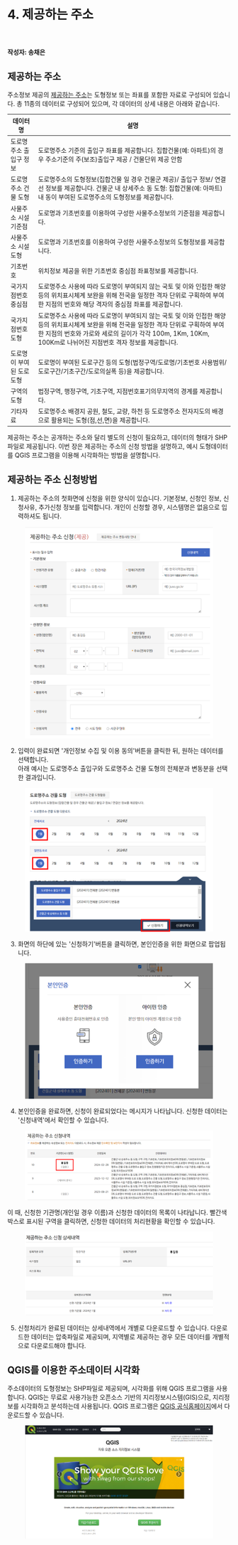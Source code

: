 # 4. 제공하는 주소

<br>

#### 작성자: 송채은

## 제공하는 주소

주소정보 제공의 [제공하는 주소](https://business.juso.go.kr/addrlink/adresInfoProvd/guidance/provdAdresInfo.do)는 도형정보 또는 좌표를 포함한 자료로 구성되어 있습니다. 총 11종의 데이터로 구성되어 있으며, 각 데이터의 상세 내용은 아래와 같습니다.  

| 데이터명                 | 설명                                                                         |
|------------------------|------------------------------------------------------------------------------|
| 도로명주소 출입구 정보   | 도로명주소 기준의 출입구 좌표를 제공합니다. 집합건물(예: 아파트)의 경우 주소기준의 주(보조)출입구 제공 / 건물단위 제공 안함 |
| 도로명주소 건물 도형      | 도로명주소의 도형정보(집합건물 일 경우 건물군 제공)/ 출입구 정보/ 연결선 정보를 제공합니다. 건물군 내 상세주소 동 도형: 집합건물(예: 아파트) 내 동이 부여된 도로명주소의 도형정보를 제공합니다. |
| 사물주소 시설 기준점     | 도로명과 기초번호를 이용하여 구성한 사물주소정보의 기준점을 제공합니다.          |
| 사물주소 시설 도형       | 도로명과 기초번호를 이용하여 구성한 사물주소정보의 도형정보를 제공합니다.        |
| 기초번호                | 위치정보 제공을 위한 기초번호 중심점 좌표정보를 제공합니다.                     |
| 국가지점번호 중심점     | 도로명주소 사용에 따라 도로명이 부여되지 않는 국토 및 이와 인접한 해양 등의 위치표시체계 보완을 위해 전국을 일정한 격자 단위로 구획하여 부여한 지점의 번호와 해당 격자의 중심점 좌표를 제공합니다. |
| 국가지점번호 도형       | 도로명주소 사용에 따라 도로명이 부여되지 않는 국토 및 이와 인접한 해양 등의 위치표시체계 보완을 위해 전국을 일정한 격자 단위로 구획하여 부여한 지점의 번호와 가로와 세로의 길이가 각각 100m, 1Km, 10Km, 100Km로 나뉘어진 지점번호 격자 정보를 제공합니다. |
| 도로명이 부여된 도로 도형 | 도로명이 부여된 도로구간 등의 도형(법정구역/도로명/기초번호 사용범위/도로구간/기초구간/도로의실폭 등)을 제공합니다. |
| 구역의 도형              | 법정구역, 행정구역, 기초구역, 지점번호표기의무지역의 경계를 제공합니다.          |
| 기타자료                | 도로명주소 배경지 공원, 철도, 교량, 하천 등 도로명주소 전자지도의 배경으로 활용되는 도형(점,선,면)을 제공합니다. |

제공하는 주소는 공개하는 주소와 달리 별도의 신청이 필요하고, 데이터의 형태가 SHP 파일로 제공됩니다. 이번 장은 제공하는 주소의 신청 방법을 설명하고, 예시 도형데이터를 QGIS 프로그램을 이용해 시각화하는 방법을 설명합니다.

## 제공하는 주소 신청방법

1. 제공하는 주소의 첫화면에 신청을 위한 양식이 있습니다. 기본정보, 신청인 정보, 신청사유, 추가신청 정보를 입력합니다. 개인이 신청할 경우, 시스템명은 없음으로 입력하셔도 됩니다. 

<figure class="flex flex-col items-center justify-center">
    <img src="../img/2-4-form-input.png" title="신청방법">
    <figcaption style="text-align: center;"></figcaption>
</figure>

2. 입력이 완료되면 '개인정보 수집 및 이용 동의'버튼을 클릭한 뒤, 원하는 데이터를 선택합니다.  
아래 예시는 도로명주소 출입구와 도로명주소 건물 도형의 전체분과 변동분을 선택한 결과입니다. 
<figure class="flex flex-col items-center justify-center">
    <img src="../img/2-4-form-select.png" title="신청방법">
    <figcaption style="text-align: center;"></figcaption>
</figure>

3. 화면의 하단에 있는 '신청하기'버튼을 클릭하면, 본인인증을 위한 화면으로 팝업됩니다.

<figure class="flex flex-col items-center justify-center">
    <img src="../img/2-4-form-security.png" title="신청방법">
    <figcaption style="text-align: center;"></figcaption>
</figure>

4. 본인인증을 완료하면, 신청이 완료되었다는 메시지가 나타납니다. 신청한 데이터는 '신청내역'에서 확인할 수 있습니다.  

<figure class="flex flex-col items-center justify-center">
    <img src="../img/2-4-form-log.png" title="신청방법">
    <figcaption style="text-align: center;"></figcaption>
</figure>

이 때, 신청한 기관명(개인일 경우 이름)과 신청한 데이터의 목록이 나타납니다. 빨간색 박스로 표시된 구역을 클릭하면, 신청한 데이터의 처리현황을 확인할 수 있습니다.

<figure class="flex flex-col items-center justify-center">
    <img src="../img/2-4-form-log-detail.png" title="신청방법">
    <figcaption style="text-align: center;"></figcaption>
</figure>

5. 신청처리가 완료된 데이터는 상세내역에서 개별로 다운로드할 수 있습니다. 다운로드한 데이터는 압축파일로 제공되며, 지역별로 제공하는 경우 모든 데이터를 개별적으로 다운로드해야 합니다.

## QGIS를 이용한 주소데이터 시각화

주소데이터의 도형정보는 SHP파일로 제공되며, 시각화를 위해 QGIS 프로그램을 사용합니다. 
QGIS는 무료로 사용가능한 오픈소스 기반의 지리정보시스템(GIS)으로, 지리정보를 시각화하고 분석하는데 사용됩니다. QGIS 프로그램은 [QGIS 공식홈페이지](https://qgis.org/ko/site/)에서 다운로드할 수 있습니다.

<figure class="flex flex-col items-center justify-center">
    <img src="../img/2-4-qgis.png" title="QGIS">
    <figcaption style="text-align: center;"></figcaption>
</figure>

